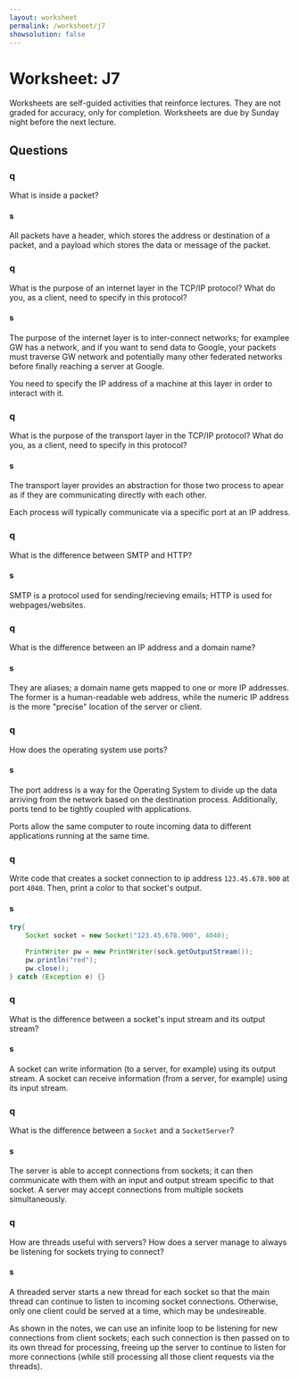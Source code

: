 ```yaml
---
layout: worksheet
permalink: /worksheet/j7
showsolution: false
---
```


# Worksheet: J7

Worksheets are self-guided activities that reinforce lectures. They are not graded for accuracy, only for completion. Worksheets are due by Sunday night before the next lecture.


## Questions


### q
What is inside a packet?

#### s

All packets have a header, which stores the address or destination of a packet, and a payload which stores the data or message of the packet. 

### q
What is the purpose of an internet layer in the TCP/IP protocol? What do you, as a client, need to specify in this protocol?

#### s
The purpose of the internet layer is to inter-connect networks; for examplee GW has a network, and if you want to send data to Google, your packets must traverse GW network and potentially many other federated networks before finally reaching a server at Google.

You need to specify the IP address of a machine at this layer in order to interact with it.

### q
What is the purpose of the transport layer in the TCP/IP protocol? What do you, as a client, need to specify in this protocol?

#### s
The transport layer provides an abstraction for those two process to apear as if they are communicating directly with each other. 

Each process will typically communicate via a specific port at an IP address.

### q
What is the difference between SMTP and HTTP?

#### s
SMTP is a protocol used for sending/recieving emails; HTTP is used for webpages/websites.

### q 
What is the difference between an IP address and a domain name?

#### s
They are aliases; a domain name gets mapped to one or more IP addresses. The former is a human-readable web address, while the numeric IP address is the more "precise" location of the server or client.

### q
How does the operating system use ports?

#### s
The port address is a way for the Operating System to divide up the data arriving from the network based on the destination process. Additionally, ports tend to be tightly coupled with applications.

Ports allow the same computer to route incoming data to different applications running at the same time.

### q
Write code that creates a socket connection to ip address `123.45.678.900` at port `4040`. Then, print a color to that socket's output.

#### s
```java
try{
    Socket socket = new Socket("123.45.678.900", 4040);

    PrintWriter pw = new PrintWriter(sock.getOutputStream());
    pw.println("red");
    pw.close(); 
} catch (Exception e) {}
```

### q
What is the difference between a socket's input stream and its output stream?

#### s
A socket can write information (to a server, for example) using its output stream. A socket can receive information (from a server, for example) using its input stream.

### q
What is the difference between a `Socket` and a `SocketServer`?

#### s
The server is able to accept connections from sockets; it can then communicate with them with an input and output stream specific to that socket. A server may accept connections from multiple sockets simultaneously.

### q
How are threads useful with servers? How does a server manage to always be listening for sockets trying to connect?

#### s
A threaded server starts a new thread for each socket so that the main thread can continue to listen to incoming socket connections. Otherwise, only one client could be served at a time, which may be undesireable. 

As shown in the notes, we can use an infinite loop to be listening for new connections from client sockets; each such connection is then passed on to its own thread for processing, freeing up the server to continue to listen for more connections (while still processing all those client requests via the threads).
